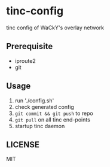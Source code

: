tinc-config
======
tinc config of WaCkY's overlay network

## Prerequisite

* iproute2
* git


## Usage

1. run './config.sh'
2. check generated config
3. `git commit && git push` to repo
4. `git pull` on all tinc end-points
5. startup tinc daemon


## LICENSE
MIT

